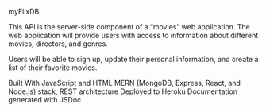myFlixDB

This API is the server-side component of a “movies” web application. The web application will provide users with access to information about different movies, directors, and genres.

Users will be able to sign up, update their personal information, and create a list of their favorite movies.

Built With
JavaScript and HTML
MERN (MongoDB, Express, React, and Node.js) stack, REST architecture
Deployed to Heroku
Documentation generated with JSDoc
